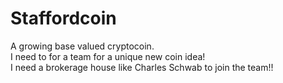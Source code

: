 # Staffordcoin
A growing base valued cryptocoin.  
I need to for a team for a unique new coin idea!  
I need a brokerage house like Charles Schwab to join the team!!  
